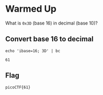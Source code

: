 # Warmed Up

What is `0x3D` (base 16) in decimal (base 10)?

## Convert base 16 to decimal

```
echo 'ibase=16; 3D' | bc

61
```

## Flag

```
picoCTF{61}
```

